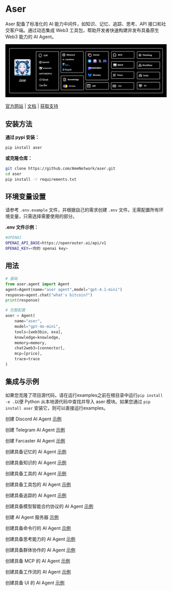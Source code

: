 # Aser

Aser 配备了标准化的 AI 能力中间件，如知识、记忆、追踪、思考、API 接口和社交客户端。通过动态集成 Web3 工具包，帮助开发者快速构建并发布具备原生 Web3 能力的 AI Agent。

![](./examples/images/architecture.png)

[官方网站](https://ame.network) | [文档](https://docs.ame.network/aser/overview) | [获取支持](https://t.me/hello_rickey)

## 安装方法

**通过 pypi 安装：**
```bash
pip install aser
```

**或克隆仓库：**
```bash
git clone https://github.com/AmeNetwork/aser.git
cd aser
pip install -r requirements.txt
```

## 环境变量设置

请参考 `.env.example` 文件，并根据自己的需求创建 `.env` 文件。无需配置所有环境变量，只需选择需要使用的部分。

**.env 文件示例：**
```bash
#OPENAI
OPENAI_API_BASE=https://openrouter.ai/api/v1
OPENAI_KEY=<你的 openai key>
```

## 用法
```python
# 基础
from aser.agent import Agent
agent=Agent(name="aser agent",model="gpt-4.1-mini")
response=agent.chat("what's bitcoin?")
print(response)
```
```python
# 完整配置
aser = Agent(
    name="aser",
    model="gpt-4o-mini", 
    tools=[web3bio, exa], 
    knowledge=knowledge,
    memory=memory,
    chat2web3=[connector],
    mcp=[price],
    trace=trace
)
```


## 集成与示例
如果您克隆了项目源代码，请在运行examples之前在根目录中运行`pip install -e .`以便 Python 从本地源代码中查找并导入 aser 模块。如果您通过 `pip install aser` 安装它，则可以直接运行examples。

创建 Discord AI Agent [示例](./examples/agent_discord.py)

创建 Telegram AI Agent [示例](./examples/agent_telegram.py)

创建 Farcaster AI Agent [示例](./examples/agent_farcaster.py)

创建具备记忆的 AI Agent [示例](./examples/agent_memory.py)

创建具备知识的 AI Agent [示例](./examples/agent_knowledge.py)

创建具备工具的 AI Agent [示例](./examples/agent_tools.py)

创建具备工具包的 AI Agent [示例](./examples/agent_toolkits.py)

创建具备追踪的 AI Agent [示例](./examples/agent_trace.py)

创建具备模型智能合约协议的 AI Agent [示例](./examples/agent_mscp.py)

创建 AI Agent 服务器 [示例](./examples/agent_api.py)

创建具备命令行的 AI Agent [示例](./examples/agent_cli.py)

创建具备思考能力的 AI Agent [示例](./examples/agent_thinking.py)

创建具备群体协作的 AI Agent [示例](./examples/aser_swarms.py)

创建具备 MCP 的 AI Agent [示例](./examples/agent_mcp.py)

创建具备工作流的 AI Agent [示例](./examples/agent_workflow.py)

创建具备 UI 的 AI Agent [示例](https://github.com/AmeNetwork/ame-ui)